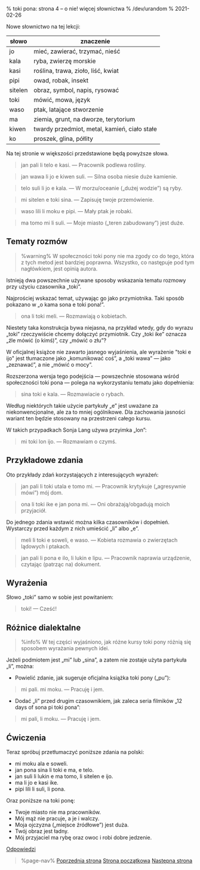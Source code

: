 % toki pona: strona 4 – o nie! więcej słownictwa
% /dev/urandom
% 2021-02-26

Nowe słownictwo na tej lekcji:

| słowo | znaczenie |
|----|----|
| jo | mieć, zawierać, trzymać, nieść |
| kala | ryba, zwierzę morskie |
| kasi | roślina, trawa, zioło, liść, kwiat |
| pipi | owad, robak, insekt |
| sitelen | obraz, symbol, napis, rysować |
| toki | mówić, mowa, język |
| waso | ptak, latające stworzenie |
| ma | ziemia, grunt, na dworze, terytorium |
| kiwen | twardy przedmiot, metal, kamień, ciało stałe |
| ko | proszek, glina, półlity |

Na tej stronie w większości przedstawione będą powyższe słowa.

> jan pali li telo e kasi. — Pracownik podlewa rośliny.

> jan wawa li jo e kiwen suli. — Silna osoba niesie duże kamienie.

> telo suli li jo e kala. — W morzu/oceanie („dużej wodzie”) są ryby.

> mi sitelen e toki sina. — Zapisuję twoje przemówienie.

> waso lili li moku e pipi. — Mały ptak je robaki.

> ma tomo mi li suli. — Moje miasto („teren zabudowany”) jest duże.

## Tematy rozmów

> %warning%
> W społeczności toki pony nie ma zgody co do tego, która z tych metod
> jest bardziej poprawna. Wszystko, co następuje pod tym nagłówkiem,
> jest opinią autora.

Istnieją dwa powszechnie używane sposoby wskazania tematu rozmowy
przy użyciu czasownika „toki”.

Najprościej wskazać temat, używając go jako przymiotnika.
Taki sposób pokazano w „o kama sona e toki pona!”.

> ona li toki meli. — Rozmawiają o kobietach.

Niestety taka konstrukcja bywa niejasna, na przykład wtedy, gdy do wyrazu
„toki” rzeczywiście chcemy dołączyć przymiotnik. Czy „toki ike” oznacza
„źle mówić (o kimś)”, czy „mówić o złu”?

W oficjalnej książce nie zawarto jasnego wyjaśnienia, ale wyrażenie "toki e ijo"
jest tłumaczone jako „komunikować coś”, a „toki wawa” — jako „zeznawać”,
a nie „mówić o mocy”.

Rozszerzona wersja tego podejścia — powszechnie stosowana
wśród społeczności toki pona — polega na wykorzystaniu tematu jako dopełnienia:

> sina toki e kala. — Rozmawiacie o rybach.

Według niektórych takie użycie partykuły „e” jest uważane za niekonwencjonalne,
ale za to mniej ogólnikowe. Dla zachowania jasności wariant ten będzie
stosowany na przestrzeni całego kursu.

W takich przypadkach Sonja Lang używa przyimka „lon”:
> mi toki lon ijo. — Rozmawiam o czymś.

## Przykładowe zdania

Oto przykłady zdań korzystających z interesujących wyrażeń:

> jan pali li toki utala e tomo mi. — Pracownik krytykuje („agresywnie mówi”)
> mój dom.

> ona li toki ike e jan pona mi. — Oni obrażają/obgadują moich przyjaciół.

Do jednego zdania wstawić można kilka czasowników i dopełnień. Wystarczy
przed każdym z nich umieścić „li” albo „e”.

> meli li toki e soweli, e waso. — Kobieta rozmawia o zwierzętach lądowych
> i ptakach.

> jan pali li pona e ilo, li lukin e lipu. — Pracownik naprawia urządzenie,
> czytając (patrząc na) dokument.

## Wyrażenia

Słowo „toki” samo w sobie jest powitaniem:

> toki! — Cześć!

## Różnice dialektalne

> %info%
> W tej części wyjaśniono, jak różne kursy toki pony różnią się
> sposobem wyrażania pewnych idei.

Jeżeli podmiotem jest „mi” lub „sina”, a zatem nie zostaje użyta partykuła
„li”, można:

* Powielić zdanie, jak sugeruje oficjalna książka toki pony („pu”):

> mi pali. mi moku. — Pracuję i jem.

* Dodać „li” przed drugim czasownikiem, jak zaleca seria filmików
„12 days of sona pi toki pona”:

> mi pali, li moku. — Pracuję i jem.

## Ćwiczenia

Teraz spróbuj przetłumaczyć poniższe zdania na polski:

* mi moku ala e soweli.
* jan pona sina li toki e ma, e telo.
* jan suli li lukin e ma tomo, li sitelen e ijo.
* ma li jo e kasi ike.
* pipi lili li suli, li pona.

Oraz poniższe na toki ponę:

* Twoje miasto nie ma pracowników.
* Mój mąż nie pracuje, a je i walczy.
* Moja ojczyzna („miejsce źródłowe”) jest duża.
* Twój obraz jest ładny.
* Mój przyjaciel ma rybę oraz owoc i robi dobre jedzenie.

[Odpowiedzi](pl/answers#p4)

> %page-nav%
> [Poprzednia strona](pl/3)
> [Strona początkowa](pl)
> [Następna strona](pl/5)
